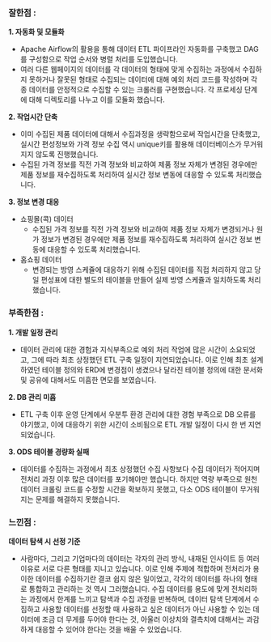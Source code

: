 ### 잘한점 : 
**1. 자동화 및 모듈화**

- Apache Airflow의 활용을 통해 데이터 ETL 파이프라인 자동화를 구축했고 DAG를 구성함으로 작업 순서와 병렬 처리를 도입했습니다.
- 여러 다른 웹페이지의 데이터를 각 데이터의 형태에 맞게 수집하는 과정에서 수집하지 못하거나 잘못된 형태로 수집되는 데이터에 대해 예외 처리 코드를 작성하며 각종 데이터를 안정적으로 수집할 수 있는 크롤러를 구현했습니다. 각 프로세싱 단계에 대해 디렉토리를 나누고 이를 모듈화 했습니다.

**2. 작업시간 단축**

- 이미 수집된 제품 데이터에 대해서 수집과정을 생략함으로써 작업시간을 단축했고, 실시간 편성정보와 가격 정보 수집 역시 unique키를 활용해 데이터베이스가 무거워지지 않도록 진행했습니다.
- 수집된 가격 정보를 직전 가격 정보와 비교하여 제품 정보 자체가 변경된 경우에만 제품 정보를 재수집하도록 처리하여 실시간 정보 변동에 대응할 수 있도록 처리했습니다.

**3. 정보 변경 대응**

- 쇼핑몰(콕) 데이터
    + 수집된 가격 정보를 직전 가격 정보와 비교하여 제품 정보 자체가 변경되거나 원가 정보가 변경된 경우에만 제품 정보를 재수집하도록 처리하여 실시간 정보 변동에 대응할 수 있도록 처리했습니다.
- 홈쇼핑 데이터 
    + 변경되는 방영 스케쥴에 대응하기 위해 수집된 데이터를 직접 처리하지 않고 당일 편성표에 대한 별도의 테이블을 만들어 실제 방영 스케쥴과 일치하도록 처리했습니다.


### 부족한점 :
**1. 개발 일정 관리**

- 데이터 관리에 대한 경험과 지식부족으로 예외 처리 작업에 많은 시간이 소요되었고, 그에 따라 최초 상정했던 ETL 구축 일정이 지연되었습니다. 이로 인해 최초 설계하였던 테이블 정의와 ERD에 변경점이 생겼으나 달라진 테이블 정의에 대한 문서화 및 공유에 대해서도 미흡한 면모를 보였습니다.

**2. DB 관리 미흡**

- ETL 구축 이후 운영 단계에서 우분투 환경 관리에 대한 경험 부족으로 DB 오류를 야기했고, 이에 대응하기 위한 시간이 소비됨으로 ETL 개발 일정이 다시 한 번 지연되었습니다.

**3. ODS 테이블 경량화 실패**
- 데이터를 수집하는 과정에서 최초 상정했던 수집 사항보다 수집 데이터가 적어지며 전처리 과정 이후 많은 데이터를 포기해야만 했습니다. 하지만 역량 부족으로 원천 데이터 크롤링 코드를 수정할 시간을 확보하지 못했고, 다소 ODS 테이블이 무거워지는 문제를 해결하지 못했습니다.

### 느낀점 :
**데이터 탐색 시 선정 기준**
- 사람마다, 그리고 기업마다의 데이터는 각자의 관리 방식, 내재된 인사이트 등 여러 이유로 서로 다른 형태를 지니고 있습니다. 이로 인해 주제에 적합하며 전처리가 용이한 데이터를 수집하기란 결코 쉽지 않은 일이었고, 각각의 데이터를 하나의 형태로 통합하고 관리하는 것 역시 그러했습니다. 수집 데이터를 용도에 맞게 전처리하는 과정에서 한계를 느끼고 탐색과 수집 과정을 반복하며, 데이터 탐색 단계에서 수집하고 사용할 데이터를 선정할 때 사용하고 싶은 데이터가 아닌 사용할 수 있는 데이터에 조금 더 무게를 두어야 한다는 것, 아울러 이상치와 결측치에 대해서는 과감하게 대응할 수 있어야 한다는 것을 배울 수 있었습니다.